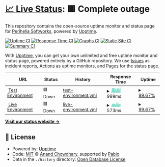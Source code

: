 # [📈 Live Status](https://status.cadencebot.net): <!--live status--> **🟥 Complete outage**

This repository contains the open-source uptime monitor and status page for [Perihelia Softworks](https://perihelia.io), powered by [Upptime](https://github.com/upptime/upptime).

[![Uptime CI](https://github.com/PeriheliaSoftworks/cadence-status/workflows/Uptime%20CI/badge.svg)](https://github.com/PeriheliaSoftworks/cadence-status/actions?query=workflow%3A%22Uptime+CI%22)
[![Response Time CI](https://github.com/PeriheliaSoftworks/cadence-status/workflows/Response%20Time%20CI/badge.svg)](https://github.com/PeriheliaSoftworks/cadence-status/actions?query=workflow%3A%22Response+Time+CI%22)
[![Graphs CI](https://github.com/PeriheliaSoftworks/cadence-status/workflows/Graphs%20CI/badge.svg)](https://github.com/PeriheliaSoftworks/cadence-status/actions?query=workflow%3A%22Graphs+CI%22)
[![Static Site CI](https://github.com/PeriheliaSoftworks/cadence-status/workflows/Static%20Site%20CI/badge.svg)](https://github.com/PeriheliaSoftworks/cadence-status/actions?query=workflow%3A%22Static+Site+CI%22)
[![Summary CI](https://github.com/PeriheliaSoftworks/cadence-status/workflows/Summary%20CI/badge.svg)](https://github.com/PeriheliaSoftworks/cadence-status/actions?query=workflow%3A%22Summary+CI%22)

With [Upptime](https://upptime.js.org), you can get your own unlimited and free uptime monitor and status page, powered entirely by a GitHub repository. We use [Issues](https://github.com/PeriheliaSoftworks/cadence-status/issues) as incident reports, [Actions](https://github.com/PeriheliaSoftworks/cadence-status/actions) as uptime monitors, and [Pages](https://status.cadencebot.net) for the status page.

<!--start: status pages-->
<!-- This summary is generated by Upptime (https://github.com/upptime/upptime) -->
<!-- Do not edit this manually, your changes will be overwritten -->
<!-- prettier-ignore -->
| URL | Status | History | Response Time | Uptime |
| --- | ------ | ------- | ------------- | ------ |
| <img alt="" src="https://icons.duckduckgo.com/ip3/test.cadencebot.net.ico" height="13"> [Test Environment](https://test.cadencebot.net/healthcheck) | 🟥 Down | [test-environment.yml](https://github.com/latitude-labs/cadence-status/commits/HEAD/history/test-environment.yml) | <details><summary><img alt="Response time graph" src="./graphs/test-environment/response-time-week.png" height="20"> 999ms</summary><br><a href="https://status.cadencebot.net/history/test-environment"><img alt="Response time 1216" src="https://img.shields.io/endpoint?url=https%3A%2F%2Fraw.githubusercontent.com%2Flatitude-labs%2Fcadence-status%2FHEAD%2Fapi%2Ftest-environment%2Fresponse-time.json"></a><br><a href="https://status.cadencebot.net/history/test-environment"><img alt="24-hour response time 1025" src="https://img.shields.io/endpoint?url=https%3A%2F%2Fraw.githubusercontent.com%2Flatitude-labs%2Fcadence-status%2FHEAD%2Fapi%2Ftest-environment%2Fresponse-time-day.json"></a><br><a href="https://status.cadencebot.net/history/test-environment"><img alt="7-day response time 999" src="https://img.shields.io/endpoint?url=https%3A%2F%2Fraw.githubusercontent.com%2Flatitude-labs%2Fcadence-status%2FHEAD%2Fapi%2Ftest-environment%2Fresponse-time-week.json"></a><br><a href="https://status.cadencebot.net/history/test-environment"><img alt="30-day response time 1117" src="https://img.shields.io/endpoint?url=https%3A%2F%2Fraw.githubusercontent.com%2Flatitude-labs%2Fcadence-status%2FHEAD%2Fapi%2Ftest-environment%2Fresponse-time-month.json"></a><br><a href="https://status.cadencebot.net/history/test-environment"><img alt="1-year response time 1216" src="https://img.shields.io/endpoint?url=https%3A%2F%2Fraw.githubusercontent.com%2Flatitude-labs%2Fcadence-status%2FHEAD%2Fapi%2Ftest-environment%2Fresponse-time-year.json"></a></details> | <details><summary><a href="https://status.cadencebot.net/history/test-environment">99.67%</a></summary><a href="https://status.cadencebot.net/history/test-environment"><img alt="All-time uptime 98.24%" src="https://img.shields.io/endpoint?url=https%3A%2F%2Fraw.githubusercontent.com%2Flatitude-labs%2Fcadence-status%2FHEAD%2Fapi%2Ftest-environment%2Fuptime.json"></a><br><a href="https://status.cadencebot.net/history/test-environment"><img alt="24-hour uptime 98.82%" src="https://img.shields.io/endpoint?url=https%3A%2F%2Fraw.githubusercontent.com%2Flatitude-labs%2Fcadence-status%2FHEAD%2Fapi%2Ftest-environment%2Fuptime-day.json"></a><br><a href="https://status.cadencebot.net/history/test-environment"><img alt="7-day uptime 99.67%" src="https://img.shields.io/endpoint?url=https%3A%2F%2Fraw.githubusercontent.com%2Flatitude-labs%2Fcadence-status%2FHEAD%2Fapi%2Ftest-environment%2Fuptime-week.json"></a><br><a href="https://status.cadencebot.net/history/test-environment"><img alt="30-day uptime 99.92%" src="https://img.shields.io/endpoint?url=https%3A%2F%2Fraw.githubusercontent.com%2Flatitude-labs%2Fcadence-status%2FHEAD%2Fapi%2Ftest-environment%2Fuptime-month.json"></a><br><a href="https://status.cadencebot.net/history/test-environment"><img alt="1-year uptime 98.24%" src="https://img.shields.io/endpoint?url=https%3A%2F%2Fraw.githubusercontent.com%2Flatitude-labs%2Fcadence-status%2FHEAD%2Fapi%2Ftest-environment%2Fuptime-year.json"></a></details>
| <img alt="" src="https://icons.duckduckgo.com/ip3/cadencebot.net.ico" height="13"> [Live Environment](https://cadencebot.net/healthcheck) | 🟥 Down | [live-environment.yml](https://github.com/latitude-labs/cadence-status/commits/HEAD/history/live-environment.yml) | <details><summary><img alt="Response time graph" src="./graphs/live-environment/response-time-week.png" height="20"> 573ms</summary><br><a href="https://status.cadencebot.net/history/live-environment"><img alt="Response time 1041" src="https://img.shields.io/endpoint?url=https%3A%2F%2Fraw.githubusercontent.com%2Flatitude-labs%2Fcadence-status%2FHEAD%2Fapi%2Flive-environment%2Fresponse-time.json"></a><br><a href="https://status.cadencebot.net/history/live-environment"><img alt="24-hour response time 562" src="https://img.shields.io/endpoint?url=https%3A%2F%2Fraw.githubusercontent.com%2Flatitude-labs%2Fcadence-status%2FHEAD%2Fapi%2Flive-environment%2Fresponse-time-day.json"></a><br><a href="https://status.cadencebot.net/history/live-environment"><img alt="7-day response time 573" src="https://img.shields.io/endpoint?url=https%3A%2F%2Fraw.githubusercontent.com%2Flatitude-labs%2Fcadence-status%2FHEAD%2Fapi%2Flive-environment%2Fresponse-time-week.json"></a><br><a href="https://status.cadencebot.net/history/live-environment"><img alt="30-day response time 581" src="https://img.shields.io/endpoint?url=https%3A%2F%2Fraw.githubusercontent.com%2Flatitude-labs%2Fcadence-status%2FHEAD%2Fapi%2Flive-environment%2Fresponse-time-month.json"></a><br><a href="https://status.cadencebot.net/history/live-environment"><img alt="1-year response time 1041" src="https://img.shields.io/endpoint?url=https%3A%2F%2Fraw.githubusercontent.com%2Flatitude-labs%2Fcadence-status%2FHEAD%2Fapi%2Flive-environment%2Fresponse-time-year.json"></a></details> | <details><summary><a href="https://status.cadencebot.net/history/live-environment">99.67%</a></summary><a href="https://status.cadencebot.net/history/live-environment"><img alt="All-time uptime 98.73%" src="https://img.shields.io/endpoint?url=https%3A%2F%2Fraw.githubusercontent.com%2Flatitude-labs%2Fcadence-status%2FHEAD%2Fapi%2Flive-environment%2Fuptime.json"></a><br><a href="https://status.cadencebot.net/history/live-environment"><img alt="24-hour uptime 98.82%" src="https://img.shields.io/endpoint?url=https%3A%2F%2Fraw.githubusercontent.com%2Flatitude-labs%2Fcadence-status%2FHEAD%2Fapi%2Flive-environment%2Fuptime-day.json"></a><br><a href="https://status.cadencebot.net/history/live-environment"><img alt="7-day uptime 99.67%" src="https://img.shields.io/endpoint?url=https%3A%2F%2Fraw.githubusercontent.com%2Flatitude-labs%2Fcadence-status%2FHEAD%2Fapi%2Flive-environment%2Fuptime-week.json"></a><br><a href="https://status.cadencebot.net/history/live-environment"><img alt="30-day uptime 99.92%" src="https://img.shields.io/endpoint?url=https%3A%2F%2Fraw.githubusercontent.com%2Flatitude-labs%2Fcadence-status%2FHEAD%2Fapi%2Flive-environment%2Fuptime-month.json"></a><br><a href="https://status.cadencebot.net/history/live-environment"><img alt="1-year uptime 98.73%" src="https://img.shields.io/endpoint?url=https%3A%2F%2Fraw.githubusercontent.com%2Flatitude-labs%2Fcadence-status%2FHEAD%2Fapi%2Flive-environment%2Fuptime-year.json"></a></details>

<!--end: status pages-->

[**Visit our status website →**](https://status.cadencebot.net)

## 📄 License

- Powered by: [Upptime](https://github.com/upptime/upptime)
- Code: [MIT](./LICENSE) © [Anand Chowdhary](https://anandchowdhary.com), supported by [Pabio](https://pabio.com)
- Data in the `./history` directory: [Open Database License](https://opendatacommons.org/licenses/odbl/1-0/)
